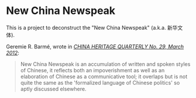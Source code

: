 # New China Newspeak

This is a project to deconstruct the "New China Newspeak" (a.k.a. 新华文体). 

Geremie R. Barmé, wrote in [*CHINA HERITAGE QUARTERLY No. 29, March 2012*](http://www.chinaheritagequarterly.org/glossary.php?searchterm=029_xinhua.inc&issue=029):
> New China Newspeak is an accumulation of written and spoken styles of Chinese, it reflects both an impoverishment as well as an elaboration of Chinese as a communicative tool; it overlaps but is not quite the same as the 'formalized language of Chinese politics' so aptly discussed elsewhere.

